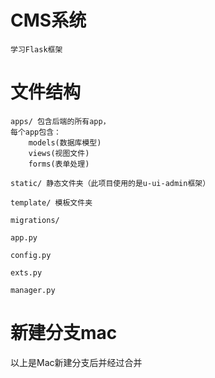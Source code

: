 # CMS系统
    学习Flask框架
    
    
# 文件结构
    apps/ 包含后端的所有app，
    每个app包含：
        models(数据库模型)
        views(视图文件)
        forms(表单处理)

    static/ 静态文件夹（此项目使用的是u-ui-admin框架）
    
    template/ 模板文件夹
    
    migrations/ 
    
    app.py
    
    config.py
    
    exts.py
    
    manager.py
  
# 新建分支mac
以上是Mac新建分支后并经过合并

    
    
    